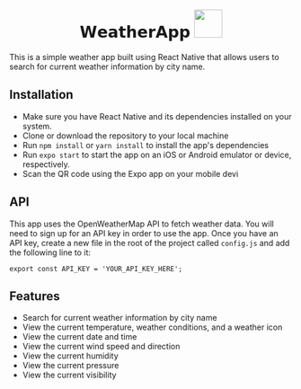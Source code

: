 <h1 align="center">𝗪𝗲𝗮𝘁𝗵𝗲𝗿𝗔𝗽𝗽  <img style="height:50px" src="https://media.giphy.com/media/R63jsBXjIuCi7H1MuF/giphy.gif"></h1>

This is a simple weather app built using React Native that allows users to search for current weather information by city name.

## Installation
- Make sure you have React Native and its dependencies installed on your system.
- Clone or download the repository to your local machine
- Run `npm install` or `yarn install` to install the app's dependencies
- Run `expo start` to start the app on an iOS or Android emulator or device, respectively.
- Scan the QR code using the Expo app on your mobile devi

## API
This app uses the OpenWeatherMap API to fetch weather data. You will need to sign up for an API key in order to use the app. Once you have an API key, create a new file in the root of the project called `config.js` and add the following line to it:

```
export const API_KEY = 'YOUR_API_KEY_HERE';

```
## Features
- Search for current weather information by city name
- View the current temperature, weather conditions, and a weather icon
- View the current date and time
- View the current wind speed and direction
- View the current humidity
- View the current pressure
- View the current visibility



